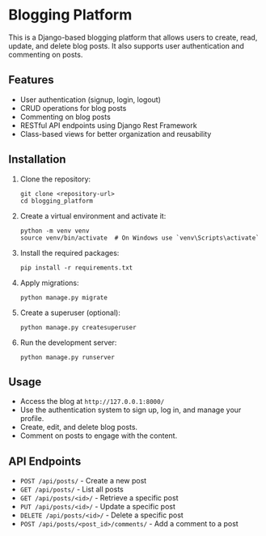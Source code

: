 # Blogging Platform

This is a Django-based blogging platform that allows users to create, read, update, and delete blog posts. It also supports user authentication and commenting on posts.

## Features

- User authentication (signup, login, logout)
- CRUD operations for blog posts
- Commenting on blog posts
- RESTful API endpoints using Django Rest Framework
- Class-based views for better organization and reusability


## Installation

1. Clone the repository:
   ```
   git clone <repository-url>
   cd blogging_platform
   ```

2. Create a virtual environment and activate it:
   ```
   python -m venv venv
   source venv/bin/activate  # On Windows use `venv\Scripts\activate`
   ```

3. Install the required packages:
   ```
   pip install -r requirements.txt
   ```

4. Apply migrations:
   ```
   python manage.py migrate
   ```

5. Create a superuser (optional):
   ```
   python manage.py createsuperuser
   ```

6. Run the development server:
   ```
   python manage.py runserver
   ```

## Usage

- Access the blog at `http://127.0.0.1:8000/`
- Use the authentication system to sign up, log in, and manage your profile.
- Create, edit, and delete blog posts.
- Comment on posts to engage with the content.

## API Endpoints

- `POST /api/posts/` - Create a new post
- `GET /api/posts/` - List all posts
- `GET /api/posts/<id>/` - Retrieve a specific post
- `PUT /api/posts/<id>/` - Update a specific post
- `DELETE /api/posts/<id>/` - Delete a specific post
- `POST /api/posts/<post_id>/comments/` - Add a comment to a post

